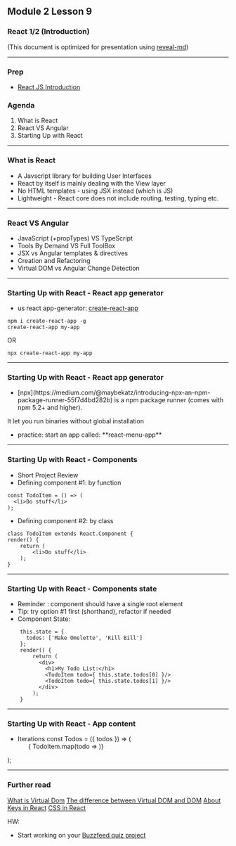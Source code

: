 ## Module 2 Lesson 9
### React 1/2 (Introduction)
(This document is optimized for presentation using [reveal-md](https://github.com/webpro/reveal-md))

---

### Prep
* [React JS Introduction](https://www.youtube.com/watch?v=UtIOMUQ7nWM)

### Agenda
1. What is React
2. React VS Angular
3. Starting Up with React

---

### What is React
* <!-- .element: class="fragment" --> A Javscript library for building User Interfaces

* <!-- .element: class="fragment" --> React by itself is mainly dealing with the View layer

* <!-- .element: class="fragment" --> No HTML templates - using JSX instead (which is JS)

* <!-- .element: class="fragment" --> Lightweight - React core does not include routing, testing, typing etc.

---
### React VS Angular
* <!-- .element: class="fragment" --> JavaScript (+propTypes) VS TypeScript
* <!-- .element: class="fragment" --> Tools By Demand VS Full ToolBox
* <!-- .element: class="fragment" --> JSX vs Angular templates & directives
* <!-- .element: class="fragment" --> Creation and Refactoring
* <!-- .element: class="fragment" --> Virtual DOM vs Angular Change Detection

---
### Starting Up with React - React app generator
* us react app-generator: [create-react-app](https://github.com/facebook/create-react-app)
```
npm i create-react-app -g
create-react-app my-app
```
OR
```
npx create-react-app my-app
```
---
### Starting Up with React - React app generator
* <!-- .element: class="fragment" --> [npx](https://medium.com/@maybekatz/introducing-npx-an-npm-package-runner-55f7d4bd282b) is a npm package runner (comes with npm 5.2+ and higher).
It let you run binaries without global installation

* <!-- .element: class="fragment" --> practice: start an app called: **react-menu-app**

---
### Starting Up with React - Components
* <!-- .element: class="fragment" --> Short Project Review
* <!-- .element: class="fragment" --> Defining component #1: by function
```
const TodoItem = () => (
  <li>Do stuff</li>
);
```
* <!-- .element: class="fragment" --> Defining component #2: by class
```
class TodoItem extends React.Component {
render() {
    return (
        <li>Do stuff</li>
    );
}
```

---
### Starting Up with React - Components state
* <!-- .element: class="fragment" --> Reminder : component should have a single root element
* <!-- .element: class="fragment" --> Tip: try option #1 first (shorthand), refactor if needed

* <!-- .element: class="fragment" --> Component State:
```
    this.state = {
      todos: ['Make Omelette', 'Kill Bill']
    };
    render() {
        return (
          <div>
            <h1>My Todo List:</h1>
            <TodoItem todo={ this.state.todos[0] }/>
            <TodoItem todo={ this.state.todos[1] }/>
          </div>
        );
    }
```

---
### Starting Up with React - App content
* Iterations
const Todos = ({ todos }) => (
  <ul>
    { TodoItem.map(todo => <TodoItem key={todo} todo={todo} /> )}
  </ul>
);

---


### Further read
[What is Virtual Dom](https://tonyfreed.blog/what-is-virtual-dom-c0ec6d6a925c)
[The difference between Virtual DOM and DOM](http://reactkungfu.com/2015/10/the-difference-between-virtual-dom-and-dom/)
[About Keys in React](https://reactjs.org/docs/reconciliation.html#recursing-on-children/)
[CSS in React](https://alligator.io/react/react-css/)

HW:
* Start working on your [Buzzfeed quiz project](https://www.buzzfeed.com/koolton/pick-your-favorites-and-find-out-what-avenger-you-35qc5?origin=nofil&utm_term=.cxX6gBEBO#.hvrypNWNo)
